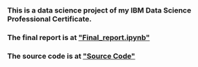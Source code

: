 <h3> This is a data science project of my IBM Data Science Professional Certificate. </h3>
<h3> The final report is at <a href='https://github.com/kowkdrawde/Coursera_Capstone/blob/master/Final_report.ipynb'>"Final_report.ipynb"</a></h3>
<h3> The source code is at <a href='https://github.com/kowkdrawde/Coursera_Capstone/blob/master/Capstone.ipynb'>"Source Code"</a></h3>

